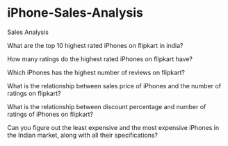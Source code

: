 # iPhone-Sales-Analysis
Sales Analysis


What are the top 10 highest rated iPhones on flipkart in india?

How many ratings do the highest rated iPhones on flipkart have?

Which iPhones has the highest number of reviews on flipkart?

What is the relationship between sales price of iPhones and the number of ratings on flipkart?

What is the relationship between discount percentage and number of ratings of iPhones on flipkart?

Can you figure out the least expensive and the most expensive iPhones in the Indian market, along with all their specifications?
